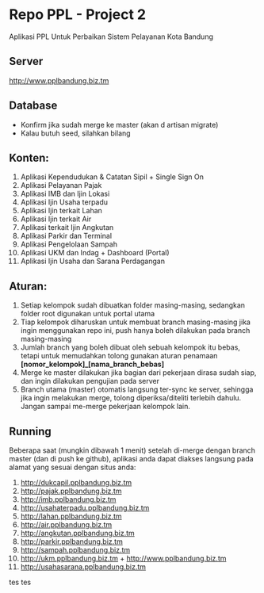 # Repo PPL - Project 2
Aplikasi PPL Untuk Perbaikan Sistem Pelayanan Kota Bandung

## Server
http://www.pplbandung.biz.tm

## Database
- Konfirm jika sudah merge ke master (akan d artisan migrate)
- Kalau butuh seed, silahkan bilang

## Konten:
1. Aplikasi Kependudukan & Catatan Sipil + Single Sign On
2. Aplikasi Pelayanan Pajak
3. Aplikasi IMB dan Ijin Lokasi
4. Aplikasi Ijin Usaha terpadu
5. Aplikasi Ijin terkait Lahan
6. Aplikasi Ijin terkait Air
7. Aplikasi terkait Ijin Angkutan
8. Aplikasi Parkir dan Terminal
9. Aplikasi Pengelolaan Sampah
10. Aplikasi UKM dan Indag + Dashboard (Portal)
11. Aplikasi Ijin Usaha dan Sarana Perdagangan

## Aturan:
1. Setiap kelompok sudah dibuatkan folder masing-masing, sedangkan folder root digunakan untuk portal utama
2. Tiap kelompok diharuskan untuk membuat branch masing-masing jika ingin menggunakan repo ini, push hanya boleh dilakukan pada branch masing-masing
3. Jumlah branch yang boleh dibuat oleh sebuah kelompok itu bebas, tetapi untuk memudahkan tolong gunakan aturan penamaan **[nomor_kelompok]_[nama_branch_bebas]**
4. Merge ke master dilakukan jika bagian dari pekerjaan dirasa sudah siap, dan ingin dilakukan pengujian pada server
5. Branch utama (master) otomatis langsung ter-sync ke server, sehingga jika ingin melakukan merge, tolong diperiksa/diteliti terlebih dahulu. Jangan sampai me-merge pekerjaan kelompok lain.

## Running
Beberapa saat (mungkin dibawah 1 menit) setelah di-merge dengan branch master (dan di push ke github), aplikasi anda dapat diakses langsung pada alamat yang sesuai dengan situs anda:

1. http://dukcapil.pplbandung.biz.tm
2. http://pajak.pplbandung.biz.tm
3. http://imb.pplbandung.biz.tm
4. http://usahaterpadu.pplbandung.biz.tm
5. http://lahan.pplbandung.biz.tm
6. http://air.pplbandung.biz.tm
7. http://angkutan.pplbandung.biz.tm
8. http://parkir.pplbandung.biz.tm
9. http://sampah.pplbandung.biz.tm
10. http://ukm.pplbandung.biz.tm + http://www.pplbandung.biz.tm
11. http://usahasarana.pplbandung.biz.tm


tes tes

